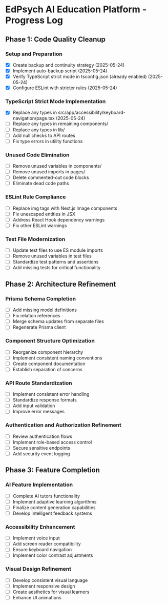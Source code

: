 # EdPsych AI Education Platform - Progress Log

## Phase 1: Code Quality Cleanup

### Setup and Preparation
- [x] Create backup and continuity strategy (2025-05-24)
- [x] Implement auto-backup script (2025-05-24)
- [x] Verify TypeScript strict mode in tsconfig.json (already enabled) (2025-05-24)
- [x] Configure ESLint with stricter rules (2025-05-24)

### TypeScript Strict Mode Implementation
- [x] Replace any types in src/app/accessibility/keyboard-navigation/page.tsx (2025-05-24)
- [ ] Replace any types in remaining components/
- [ ] Replace any types in lib/
- [ ] Add null checks to API routes
- [ ] Fix type errors in utility functions

### Unused Code Elimination
- [ ] Remove unused variables in components/
- [ ] Remove unused imports in pages/
- [ ] Delete commented-out code blocks
- [ ] Eliminate dead code paths

### ESLint Rule Compliance
- [ ] Replace img tags with Next.js Image components
- [ ] Fix unescaped entities in JSX
- [ ] Address React Hook dependency warnings
- [ ] Fix other ESLint warnings

### Test File Modernization
- [ ] Update test files to use ES module imports
- [ ] Remove unused variables in test files
- [ ] Standardize test patterns and assertions
- [ ] Add missing tests for critical functionality

## Phase 2: Architecture Refinement

### Prisma Schema Completion
- [ ] Add missing model definitions
- [ ] Fix relation references
- [ ] Merge schema updates from separate files
- [ ] Regenerate Prisma client

### Component Structure Optimization
- [ ] Reorganize component hierarchy
- [ ] Implement consistent naming conventions
- [ ] Create component documentation
- [ ] Establish separation of concerns

### API Route Standardization
- [ ] Implement consistent error handling
- [ ] Standardize response formats
- [ ] Add input validation
- [ ] Improve error messages

### Authentication and Authorization Refinement
- [ ] Review authentication flows
- [ ] Implement role-based access control
- [ ] Secure sensitive endpoints
- [ ] Add security event logging

## Phase 3: Feature Completion

### AI Feature Implementation
- [ ] Complete AI tutors functionality
- [ ] Implement adaptive learning algorithms
- [ ] Finalize content generation capabilities
- [ ] Develop intelligent feedback systems

### Accessibility Enhancement
- [ ] Implement voice input
- [ ] Add screen reader compatibility
- [ ] Ensure keyboard navigation
- [ ] Implement color contrast adjustments

### Visual Design Refinement
- [ ] Develop consistent visual language
- [ ] Implement responsive design
- [ ] Create aesthetics for visual learners
- [ ] Enhance UI animations
